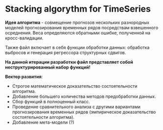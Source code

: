 # Stacking algorythm for TimeSeries
**Идея алгоритма** - совмещение прогнозов нескольких разнородных моделей прогнозирования временных рядов посредствам взвешенного осреднения. Веса определяются обратными ошибке, полученной на кросс-валидации.

Также файл включает в себя функции обработки данных: обработка выбросов и генерация регрессора структурных сдвигов. 

**На данной итерации разработки файл представляет собой неструктурированный набор функций!**

**Вектор развития**:
- Строгое математическое доказательство состоятельности алгоритма.
- Добавление большего количества методов предобработки данных.
- Сбор функций в полноценный класс.
- Проведение сравнительного анализа с другими вариантами прогнозирования временных рядов (эмпирическое доказательство состоятельности алгоритма).
- Добавление мета-модели (?)
